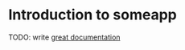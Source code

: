 # Introduction to someapp

TODO: write [great documentation](http://jacobian.org/writing/what-to-write/)
